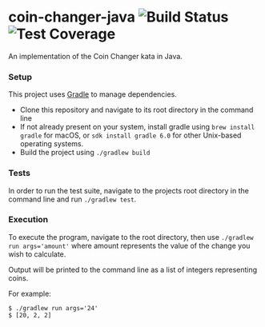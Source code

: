 # coin-changer-java ![Build Status](https://travis-ci.com/samjones1001/coin-changer-java.svg?branch=master) ![Test Coverage](https://codecov.io/gh/samjones1001/coin-changer-java/branch/master/graph/badge.svg)

An implementation of the Coin Changer kata in Java.

### Setup

This project uses [Gradle](https://gradle.org/) to manage dependencies.

- Clone this repository and navigate to its root directory in the command line
- If not already present on your system, install gradle using `brew install gradle` for macOS, or `sdk install gradle 6.0` for other Unix-based operating systems.
- Build the project using `./gradlew build`

### Tests

In order to run the test suite, navigate to the projects root directory in the command line and run `./gradlew test`.

### Execution

To execute the program, navigate to the root directory, then use `./gradlew run args='amount'` where amount represents the value of the change you wish to calculate.

Output will be printed to the command line as a list of integers representing coins.

For example:

```shell
$ ./gradlew run args='24'
$ [20, 2, 2]
```

